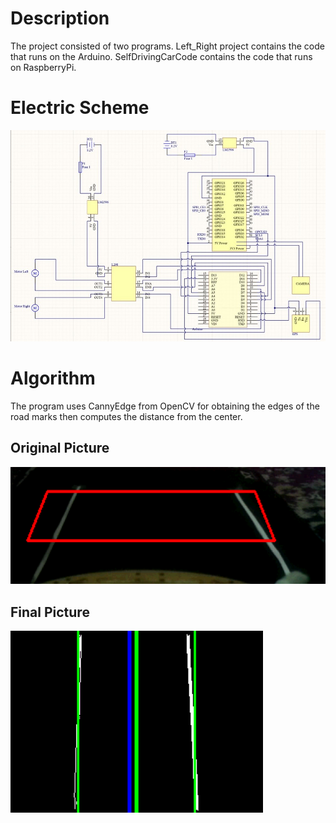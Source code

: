 # Description
The project consisted of two programs. Left_Right project contains the code that runs on the Arduino. SelfDrivingCarCode contains the code that runs on RaspberryPi.

# Electric Scheme

![ElectricScheme](/Pictures/ElectricScheme.jpg)

# Algorithm

The program uses CannyEdge from OpenCV for obtaining the edges of the road marks then computes the distance from the center.

## Original Picture

![OriginalPicture](/Pictures/OriginalImage.png)

## Final Picture

![FinalPicture](/Pictures/FindingDifferenceFromCenter.png)